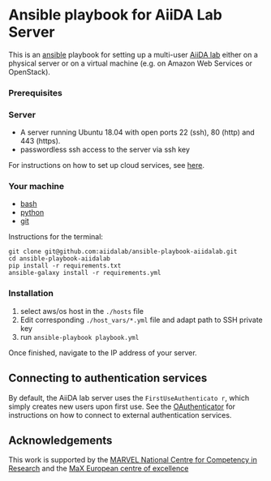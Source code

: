 # Ansible playbook for AiiDA Lab Server

This is an [ansible](https://www.ansible.com/overview/how-ansible-works) playbook for setting up a multi-user [AiiDA lab](https://aiidalab.materialscloud.org) 
either on a physical server or on a virtual machine (e.g. on Amazon Web Services or OpenStack).

### Prerequisites

### Server

- A server running Ubuntu 18.04 with open ports 22 (ssh), 80 (http) and 443 (https).
- passwordless ssh access to the server via ssh key

For instructions on how to set up cloud services, see [here](https://tljh.jupyter.org/en/latest/index.html).

### Your machine

- [bash](https://www.gnu.org/software/bash/)
- [python](https://www.python.org/)
- [git](https://git-scm.com/)

Instructions for the terminal:
```
git clone git@github.com:aiidalab/ansible-playbook-aiidalab.git
cd ansible-playbook-aiidalab
pip install -r requirements.txt
ansible-galaxy install -r requirements.yml
```

### Installation

1. select aws/os host in the `./hosts` file
1. Edit corresponding `./host_vars/*.yml` file and adapt path to SSH private key
1. run `ansible-playbook playbook.yml`

Once finished, navigate to the IP address of your server.

## Connecting to authentication services

By default, the AiiDA lab server uses the `FirstUseAuthenticato
r`, which simply creates new users upon first use.
See the [OAuthenticator](https://github.com/jupyterhub/oauthenticator) for instructions on how to connect to external authentication services.

## Acknowledgements

This work is supported by the [MARVEL National Centre for Competency in Research](http://nccr-marvel.ch) 
and the [MaX European centre of excellence](http://www.max-centre.eu/)

